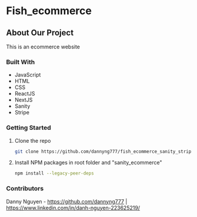 # Fish_ecommerce


## About Our Project

This is an ecommerce website 

### Built With

* JavaScript
* HTML
* CSS
* ReactJS
* NextJS
* Sanity
* Stripe

### Getting Started

1. Clone the repo
   ```sh
   git clone https://github.com/dannyng777/fish_ecommerce_sanity_stripe.git
   ```
2. Install NPM packages in root folder and "sanity_ecommerce"
   ```sh
   npm install --legacy-peer-deps
### Contributors
Danny Nguyen - https://github.com/dannyng777 | https://www.linkedin.com/in/danh-nguyen-223625219/